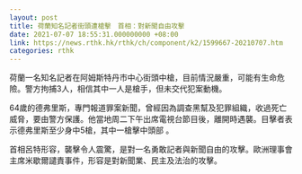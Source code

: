 ```yaml
---
layout: post
title: 荷蘭知名記者街頭遭槍擊　首相：對新聞自由攻擊
date: 2021-07-07 18:55:31.000000000 +08:00
link: https://news.rthk.hk/rthk/ch/component/k2/1599667-20210707.htm
categories: rthk
---
```


荷蘭一名知名記者在阿姆斯特丹市中心街頭中槍，目前情況嚴重，可能有生命危險。警方拘捕3人，相信其中一人是槍手，但未交代犯案動機。

64歲的德弗里斯，專門報道罪案新聞，曾經因為調查黑幫及犯罪組織，收過死亡威脅，要由警方保護。他當地周二下午出席電視台節目後，離開時遇襲。目擊者表示德弗里斯至少身中5槍，其中一槍擊中頭部 。

首相呂特形容，襲擊令人震驚，是對一名勇敢記者與新聞自由的攻擊。歐洲理事會主席米歇爾譴責事件，形容是對新聞業、民主及法治的攻擊。

